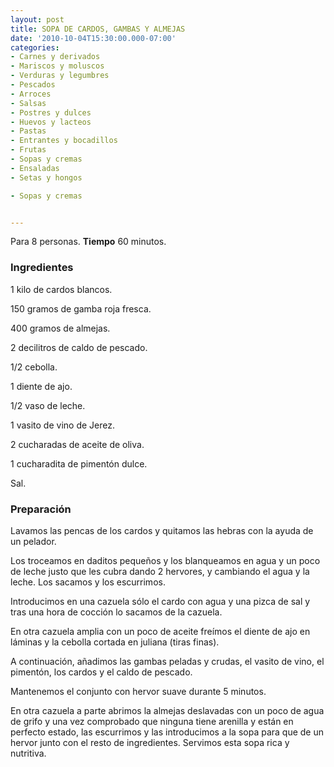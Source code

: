 ```yaml
---
layout: post
title: SOPA DE CARDOS, GAMBAS Y ALMEJAS
date: '2010-10-04T15:30:00.000-07:00'
categories:
- Carnes y derivados
- Mariscos y moluscos
- Verduras y legumbres
- Pescados
- Arroces
- Salsas
- Postres y dulces
- Huevos y lacteos
- Pastas
- Entrantes y bocadillos
- Frutas
- Sopas y cremas
- Ensaladas
- Setas y hongos

- Sopas y cremas


---
```


Para 8 personas.
<b>Tiempo</b> 60 minutos.

<h3>Ingredientes</h3>

1 kilo de cardos blancos.

150 gramos de gamba roja fresca.

400 gramos de almejas.

2 decilitros de caldo de pescado.

1/2 cebolla.

1 diente de ajo.

1/2 vaso de leche.

1 vasito de vino de Jerez.

2 cucharadas de aceite de oliva.

1 cucharadita de pimentón dulce.

Sal.

<h3>Preparación</h3>

Lavamos las pencas de los cardos y quitamos las hebras con la ayuda de un pelador.

Los troceamos en daditos pequeños y los blanqueamos en agua y un poco de leche justo que les cubra dando 2 hervores, y cambiando el agua y la leche. Los sacamos y los escurrimos.

Introducimos en una cazuela sólo el cardo con agua y una pizca de sal y tras una hora de cocción lo sacamos de la cazuela.

En otra cazuela amplia con un poco de aceite freímos el diente de ajo en láminas y la cebolla cortada en juliana (tiras finas).

A continuación, añadimos las gambas peladas y crudas, el vasito de vino, el pimentón, los cardos y el caldo de pescado.

Mantenemos el conjunto con hervor suave durante 5 minutos.

En otra cazuela a parte abrimos la almejas deslavadas con un poco de agua de grifo y una vez comprobado que ninguna tiene arenilla y están en perfecto estado, las escurrimos y las introducimos a la sopa para que de un hervor junto con el resto de ingredientes. Servimos esta sopa rica y nutritiva.

